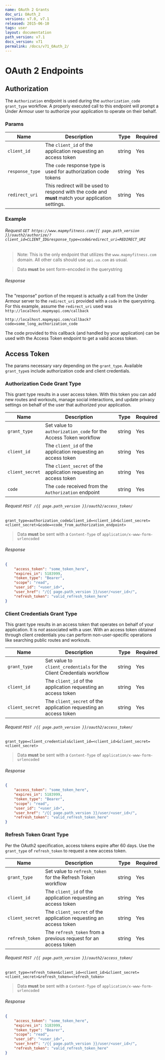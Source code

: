 ```yaml
---
name: OAuth 2 Grants
doc_uri: OAuth_2
versions: v7.0, v7.1
released: 2015-06-10
tags: user
layout: documentation
path_version: v7.1
docs_version: v71
permalink: /docs/v71_OAuth_2/
---
```


# OAuth 2 Endpoints

## Authorization

The `Authorization` endpoint is used during the `authorization_code` `grant_type` workflow. A properly executed call to this endpoint will prompt a Under Armour user to authorize your application to operate on their behalf.

### Params

| Name            | Description                                                                                       | Type   | Required |
|-----------------|---------------------------------------------------------------------------------------------------|--------|----------|
| `client_id`     | The `client_id` of the application requesting an access token                                     | string | Yes      |
| `response_type` | The `code` response type is used for authorization code tokens                                    | string | Yes      |
| `redirect_uri`  | This redirect will be used to respond with the code and **must** match your application settings. | string | Yes      |

### Example

###### Request `GET https://www.mapmyfitness.com/{{ page.path_version }}/oauth2/authorize/?client_id=CLIENT_ID&response_type=code&redirect_uri=REDIRECT_URI`

> Note: This is the only endpoint that utilizes the `www.mapmyfitness.com` domain. All other calls should use
> `api.ua.com` as usual.

> Data **must** be sent form-encoded in the querystring

###### Response

The "response" portion of the request is actually a call from the Under Armour server to the `redirect_uri` provided with a `code` in the querystring. For this example, assume the `redirect_uri` used was `http://localhost.mapmyapi.com/callback`

```
http://localhost.mapmyapi.com/callback?code=some_long_authorization_code
```

The code provided to this callback (and handled by your application) can be used with the Access Token endpoint to get a valid access token.

Access Token
------------

The params necessary vary depending on the `grant_type`. Available `grant_type`s include authorization code and client credentials.

### Authorization Code Grant Type

This grant type results in a user access token. With this token you can add new routes and workouts, manage social interactions, and update privacy settings on behalf of the user that authorized your application.

| Name            | Description                                                       | Type           | Required |
|-----------------|-------------------------------------------------------------------|----------------|----------|
| `grant_type`    | Set value to `authorization_code` for the Access Token workflow   | string         | Yes      |
| `client_id`     | The `client_id` of the application requesting an access token     | string         | Yes      |
| `client_secret` | The `client_secret` of the application requesting an access token | string         | Yes      |
| `code`          | The `code` received from the `Authorization` endpoint             | string         | Yes      |

###### Request `POST /{{ page.path_version }}/oauth2/access_token/`

```
grant_type=authorization_code&client_id=<client_id>&client_secret=<client_secret>&code=<code_from_authorization_endpoint>
```

> Data **must** be sent with a `Content-Type` of `application/x-www-form-urlencoded`

###### Response

```json
{
    "access_token": "some_token_here",
    "expires_in": 5183999,
    "token_type": "Bearer",
    "scope": "read",
    "user_id": "<user_id>",
    "user_href": "/{{ page.path_version }}/user/<user_id>/",
    "refresh_token": "valid_refresh_token_here"
}
```

### Client Credentials Grant Type

This grant type results in an access token that operates on behalf of your application. It is *not* associated with a user. With an access token obtained through client credentials you can perform non-user-specific operations like searching public routes and workouts.

| Name            | Description                                                             | Type           | Required |
|-----------------|-------------------------------------------------------------------------|----------------|----------|
| `grant_type`    | Set value to `client_credentials` for the Client Credentials workflow   | string         | Yes      |
| `client_id`     | The `client_id` of the application requesting an access token           | string         | Yes      |
| `client_secret` | The `client_secret` of the application requesting an access token       | string         | Yes      |

###### Request `POST /{{ page.path_version }}/oauth2/access_token/`

```
grant_type=client_credentials&client_id=<client_id>&client_secret=<client_secret>
```

> Data **must** be sent with a `Content-Type` of `application/x-www-form-urlencoded`

###### Response

```json
{
    "access_token": "some_token_here",
    "expires_in": 5183999,
    "token_type": "Bearer",
    "scope": "read",
    "user_id": "<user_id>",
    "user_href": "/{{ page.path_version }}/user/<user_id>/",
    "refresh_token": "valid_refresh_token_here"
}
```

### Refresh Token Grant Type

Per the OAuth2 specification, access tokens expire after 60 days. Use the `grant_type` of `refresh_token` to request a new access token.

| Name            | Description                                                             | Type           | Required |
|-----------------|-------------------------------------------------------------------------|----------------|----------|
| `grant_type`    | Set value to `refresh_token` for the Refresh Token workflow             | string         | Yes      |
| `client_id`     | The `client_id` of the application requesting an access token           | string         | Yes      |
| `client_secret` | The `client_secret` of the application requesting an access token       | string         | Yes      |
| `refresh_token` | The `refresh_token` from a previous request for an access token         | string         | Yes      |

###### Request `POST /{{ page.path_version }}/oauth2/access_token/`

```
grant_type=refresh_token&client_id=<client_id>&client_secret=<client_secret>&refresh_token=<refresh_token>
```

> Data **must** be sent with a `Content-Type` of `application/x-www-form-urlencoded`

###### Response

```json
{
    "access_token": "some_token_here",
    "expires_in": 5183999,
    "token_type": "Bearer",
    "scope": "read",
    "user_id": "<user_id>",
    "user_href": "/{{ page.path_version }}/user/<user_id>/",
    "refresh_token": "valid_refresh_token_here"
}
```
